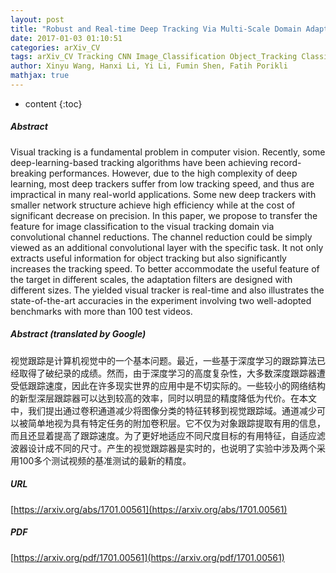 ```yaml
---
layout: post
title: "Robust and Real-time Deep Tracking Via Multi-Scale Domain Adaptation"
date: 2017-01-03 01:10:51
categories: arXiv_CV
tags: arXiv_CV Tracking CNN Image_Classification Object_Tracking Classification Deep_Learning
author: Xinyu Wang, Hanxi Li, Yi Li, Fumin Shen, Fatih Porikli
mathjax: true
---
```


* content
{:toc}

##### Abstract
Visual tracking is a fundamental problem in computer vision. Recently, some deep-learning-based tracking algorithms have been achieving record-breaking performances. However, due to the high complexity of deep learning, most deep trackers suffer from low tracking speed, and thus are impractical in many real-world applications. Some new deep trackers with smaller network structure achieve high efficiency while at the cost of significant decrease on precision. In this paper, we propose to transfer the feature for image classification to the visual tracking domain via convolutional channel reductions. The channel reduction could be simply viewed as an additional convolutional layer with the specific task. It not only extracts useful information for object tracking but also significantly increases the tracking speed. To better accommodate the useful feature of the target in different scales, the adaptation filters are designed with different sizes. The yielded visual tracker is real-time and also illustrates the state-of-the-art accuracies in the experiment involving two well-adopted benchmarks with more than 100 test videos.

##### Abstract (translated by Google)
视觉跟踪是计算机视觉中的一个基本问题。最近，一些基于深度学习的跟踪算法已经取得了破纪录的成绩。然而，由于深度学习的高度复杂性，大多数深度跟踪器遭受低跟踪速度，因此在许多现实世界的应用中是不切实际的。一些较小的网络结构的新型深层跟踪器可以达到较高的效率，同时以明显的精度降低为代价。在本文中，我们提出通过卷积通道减少将图像分类的特征转移到视觉跟踪域。通道减少可以被简单地视为具有特定任务的附加卷积层。它不仅为对象跟踪提取有用的信息，而且还显着提高了跟踪速度。为了更好地适应不同尺度目标的有用特征，自适应滤波器设计成不同的尺寸。产生的视觉跟踪器是实时的，也说明了实验中涉及两个采用100多个测试视频的基准测试的最新的精度。

##### URL
[https://arxiv.org/abs/1701.00561](https://arxiv.org/abs/1701.00561)

##### PDF
[https://arxiv.org/pdf/1701.00561](https://arxiv.org/pdf/1701.00561)

